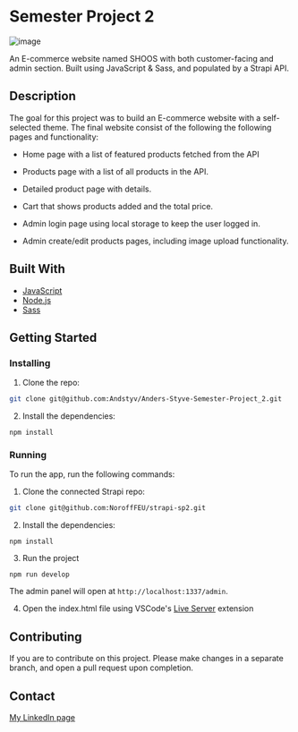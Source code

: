 # Semester Project 2

![image](https://user-images.githubusercontent.com/74601625/193773702-791ce91e-0d22-4528-987c-f922619cb07f.png)

An E-commerce website named SHOOS with both customer-facing and admin section. Built using JavaScript & Sass, and populated by a Strapi API.

## Description

The goal for this project was to build an E-commerce website with a self-selected theme. The final website consist of the following the following pages and functionality:

- Home page with a list of featured products fetched from the API
- Products page with a list of all products in the API.
- Detailed product page with details.
- Cart that shows products added and the total price.

- Admin login page using local storage to keep the user logged in.
- Admin create/edit products pages, including image upload functionality.

## Built With


- [JavaScript](#)
- [Node.js](https://nodejs.org/en/)
- [Sass](https://sass-lang.com/)

## Getting Started

### Installing

1. Clone the repo:

```bash
git clone git@github.com:Andstyv/Anders-Styve-Semester-Project_2.git
```

2. Install the dependencies:

```
npm install
```

### Running

To run the app, run the following commands:

1. Clone the connected Strapi repo:

```bash
git clone git@github.com:NoroffFEU/strapi-sp2.git
```

2. Install the dependencies:

```
npm install
```

3. Run the project

```
npm run develop
```

The admin panel will open at `http://localhost:1337/admin`.

4. Open the index.html file using VSCode's [Live Server](https://marketplace.visualstudio.com/items?itemName=ritwickdey.LiveServer) extension

## Contributing

If you are to contribute on this project. Please make changes in a separate branch, and open a pull request upon completion.

## Contact

[My LinkedIn page](https://www.linkedin.com/in/anders-styve-b2378314b/)
